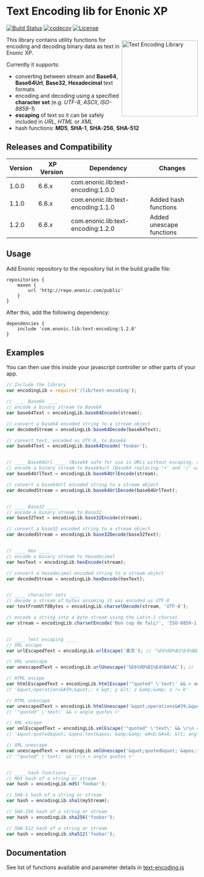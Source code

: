 # Text Encoding lib for Enonic XP

[![Build Status](https://travis-ci.org/enonic/lib-text-encoding.svg?branch=master)](https://travis-ci.org/enonic/lib-text-encoding)
[![codecov](https://codecov.io/gh/enonic/lib-text-encoding/branch/master/graph/badge.svg)](https://codecov.io/gh/enonic/lib-text-encoding)
[![License](https://img.shields.io/github/license/enonic/lib-text-encoding.svg)](http://www.apache.org/licenses/LICENSE-2.0.html)

<img align="right" style="margin-top:10px;" alt="Text Encoding Library" src="https://rawgithub.com/enonic/lib-text-encoding/master/lib-text-encoding-icon.svg" width="200">
This library contains utility functions for encoding and decoding binary data as text in Enonic XP.

Currently it supports:
- converting between stream and **Base64**, **Base64Url**, **Base32**, **Hexadecimal** text formats 
- encoding and decoding using a specified **character set** (e.g. *UTF-8*, *ASCII*, *ISO-8859-1*) 
- **escaping** of text so it can be safely included in *URL*, *HTML* or *XML*
- hash functions: **MD5**, **SHA-1**, **SHA-256**, **SHA-512** 

## Releases and Compatibility
| Version | XP Version | Dependency                         | Changes                  |
|---------|------------|------------------------------------|--------------------------|
| 1.0.0   | 6.6.x      | com.enonic.lib:text-encoding:1.0.0 |                          |
| 1.1.0   | 6.6.x      | com.enonic.lib:text-encoding:1.1.0 | Added hash functions     |
| 1.2.0   | 6.6.x      | com.enonic.lib:text-encoding:1.2.0 | Added unescape functions |


## Usage

Add Enonic repository to the repository list in the build.gradle file:

    repositories {
        maven {
            url 'http://repo.enonic.com/public'
        }
    }

After this, add the following dependency:

    dependencies {
        include 'com.enonic.lib:text-encoding:1.2.0'
    }


## Examples

You can then use this inside your javascript controller or other parts of your app. 

```javascript
// Include the library
var encodingLib = require('/lib/text-encoding');

// ____ Base64 ____
// encode a binary stream to Base64
var base64Text = encodingLib.base64Encode(stream);

// convert a base64 encoded string to a stream object
var decodedStream = encodingLib.base64Decode(base64Text);

// convert text, encoded as UTF-8, to Base64
var base64Text = encodingLib.base64Encode('foobar');


// ____ Base64Url ____ (Base64 safe for use in URLs without escaping, or as filenames)
// encode a binary stream to Base64url (Base64 replacing '+' and '/' with '-' and '_')
var base64UrlText = encodingLib.base64UrlEncode(stream);

// convert a base64Url encoded string to a stream object
var decodedStream = encodingLib.base64UrlDecode(base64UrlText);


// ____ Base32 ____
// encode a binary stream to Base32
var base32Text = encodingLib.base32Encode(stream);

// convert a base32 encoded string to a stream object
var decodedStream = encodingLib.base32Decode(base32Text);


// ____ Hex ____
// encode a binary stream to hexadecimal
var hexText = encodingLib.hexEncode(stream);

// convert a hexadecimal encoded string to a stream object
var decodedStream = encodingLib.hexDecode(hexText);


// ____ character sets ____
// decode a stream of bytes assuming it was encoded as UTF-8
var textFromUtf8Bytes = encodingLib.charsetDecode(stream, 'UTF-8');

// encode a string into a byte stream using the Latin-1 charset 
var stream = encodingLib.charsetEncode('Bon cop de falç!', 'ISO-8859-1');


// ____ text escaping ____
// URL escape
var urlEscapedText = encodingLib.urlEscape('東京'); // '%E6%9D%B1%E4%BA%AC'

// URL unescape
var unescapedText = encodingLib.urlUnescape('%E6%9D%B1%E4%BA%AC'); // '東京'

// HTML escape
var htmlEscapedText = encodingLib.htmlEscape('"quoted" \'text\' && < angle quotes >');
// '&quot;operations&#39;&quot;: x &gt; y &lt; z &amp;&amp; a != b'

// HTML unescape
var unescapedText = encodingLib.htmlUnescape('&quot;operations&#39;&quot;: x &gt; y &lt; z &amp;&amp; a != b');
// '"quoted" \'text\' && < angle quotes >'

// XML escape
var xmlEscapedText = encodingLib.xmlEscape('"quoted" \'text\' && \r\n < angle quotes >');
// '&quot;quoted&quot; &apos;text&apos; &amp;&amp; &#xD;&#xA; &lt; angle quotes &gt;'

// XML unescape
var unescapedText = encodingLib.xmlUnescape('&quot;quoted&quot; &apos;text&apos; &amp;&amp; &#xD;&#xA; &lt; angle quotes &gt;');
// '"quoted" \'text\' && \r\n < angle quotes >'


// ____ hash functions ____
// MD5 hash of a string or stream
var hash = encodingLib.md5('foobar');

// SHA-1 hash of a string or stream
var hash = encodingLib.sha1(myStream);

// SHA-256 hash of a string or stream
var hash = encodingLib.sha256('foobar');

// SHA-512 hash of a string or stream
var hash = encodingLib.sha512('foobar');

```

## Documentation

See list of functions available and parameter details in [text-encoding.js](./src/main/resources/site/lib/text-encoding.js)
